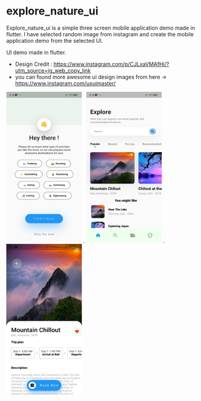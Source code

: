 # explore_nature_ui

Explore_nature_ui is a simple three screen mobile application demo made in flutter. 
I have selected random image from instagram and create the mobile application demo from the selected UI. 

UI demo made in flutter.

* Design Credit : https://www.instagram.com/p/CJLxaVMAfHi/?utm_source=ig_web_copy_link
* you can found more awesome ui design images from here -> https://www.instagram.com/uxuimaster/

<img src="/assets/images/img1.jpg" height="400" width="200"> . <img src="/assets/images/img2.jpg" height="400" width="200"> . <img src="/assets/images/img3.jpg" height="400" width="200">
